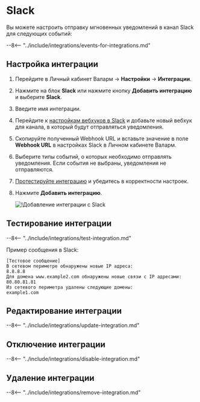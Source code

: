 # Slack

Вы можете настроить отправку мгновенных уведомлений в канал Slack для следующих событий:

--8<-- "../include/integrations/events-for-integrations.md"

## Настройка интеграции

1. Перейдите в Личный кабинет Валарм → **Настройки** → **Интеграции**.
2. Нажмите на блок **Slack** или нажмите кнопку **Добавить интеграцию** и выберите **Slack**.
3. Введите имя интеграции.
4. Перейдите к [настройкам вебхуков в Slack](https://my.slack.com/services/new/incoming-webhook/) и добавьте новый вебхук для канала, в который будут отправляться уведомления.
5. Скопируйте полученный Webhook URL и вставьте значение в поле **Webhook URL** в настройках Slack в Личном кабинете Валарм.
6. Выберите типы событий, о которых необходимо отправлять уведомления. Если события не выбраны, уведомления не отправляются.
7. [Протестируйте интеграцию](#тестирование-интеграции) и убедитесь в корректности настроек.
8. Нажмите **Добавить интеграцию**.

    ![!Добавление интеграции с Slack](../../../images/user-guides/settings/integrations/add-slack-integration.png)

## Тестирование интеграции

--8<-- "../include/integrations/test-integration.md"

Пример сообщения в Slack:

```
[Тестовое сообщение]
В сетевом периметре обнаружены новые IP адреса:
8.8.8.8
Для домена www.example2.com обнаружены новые связи с IP адресами: 80.80.81.81
Из сетевого периметра удалены следующие домены:
example1.com
```

## Редактирование интеграции

--8<-- "../include/integrations/update-integration.md"

## Отключение интеграции

--8<-- "../include/integrations/disable-integration.md"

## Удаление интеграции

--8<-- "../include/integrations/remove-integration.md"

